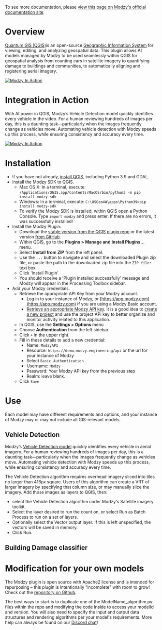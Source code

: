 To see more documentation, please [view this page on Modzy's official documentation site](https://docs.modzy.com/docs/qgis).

# Overview

[Quantum GIS (QGIS)](https://qgis.org)is an open-source [Geographic Information System](https://en.wikipedia.org/wiki/Geographic_information_system) for viewing, editing, and analyzing geospatial data. This plugin allows AI models managed by Modzy to be used seamlessly within QGIS for geospatial analysis from counting cars in satellite imagery to quantifying damage to buildings and communities, to automatically aligning and registering aerial imagery. 

[![Modzy In Action](hhttps://files.readme.io/1a9ebd1-Screen_Shot_2021-07-30_at_8.13.07_AM.png)](https://docs.modzy.com/docs/qgis)

# Integration in Action

With AI power in QGIS, Modzy’s Vehicle Detection model quickly identifies every vehicle in the video. For a human reviewing hundreds of images per day, this is a daunting task—particularly when the images frequently change as vehicles move. Automating vehicle detection with Modzy speeds up this process, while ensuring consistency and accuracy every time.

[![Modzy In Action](https://img.youtube.com/vi/0CjHcPwdA0w/0.jpg)](https://www.youtube.com/watch?v=0CjHcPwdA0w)

# Installation 

- If you have not already, [install QGIS](https://qgis.org/en/site/forusers/download.html), including Python 3.9 and GDAL.
- Install the Modzy SDK to QGIS. 
    - Mac OS X: In a terminal, execute: `/Applications/QGIS.app/Contents/MacOS/bin/python3 -m pip install modzy-sdk`
    - Windows: In a terminal, execute: `C:\OSGeo4W\apps\Python39>pip install modzy-sdk`
    - To verify the Modzy SDK is installed, within QGIS open a Python Console. Type `import modzy` and press enter. If there are no errors, it was successfully installed!
- Install the Modzy Plugin:
    - Download the [stable version from the QGIS plugin repo](https://plugins.qgis.org/plugins/Modzy-QGIS-Plugin-main/) or the latest version [from GitHub](https://github.com/modzy/Modzy-QGIS-Plugin/archive/refs/heads/main.zip).
    - Within QGIS, go to the **Plugins > Manage and Install Plugins...** menu. 
    - Select **Install from ZIP** from the left panel.
    - Use the `...` button to navigate and select the downloaded Plugin zip file, or paste the path to the downloaded zip file into the `ZIP file:` text box. 
    - Click 'Install Plugin'
    - You should receive a 'Plugin installed successfully' message and Modzy will appear in the Processing Toolbox sidebar.
- Add your Modzy credentials.
    - Retrieve the appropriate API Key from your Modzy account. 
         - Log in to your instance of Modzy, or [https://app.modzy.com](https://app.modzy.com) if you are using a Modzy Basic account.
         - [Retrieve an appropriate Modzy API key](https://docs.modzy.com/docs/getting-started#key-download-your-api-key). It is a good idea to [create a new project](https://docs.modzy.com/docs/projects-3) and use the project API key to better organize and monitor activity related to this application.
    - In QGIS, use the **Settings > Options** menu
    - Choose **Authentication** from the left sidebar.
    - Click `+` in the upper right. 
    - Fill in these details to add a new credential: 
        - Name: `ModzyAPI`
        - Resource: `https://demo.modzy.engineering/api` or the url for your instance of Modzy
        - Select `Basic Authentication`
        - Username: `Modzy`
        - Password: Your Modzy API key from the previous step
        - Realm: leave blank.
    - Click `Save`

# Use
Each model may have different requirements and options, and your instance of Modzy may or may not include all GIS-relevant models. 


## Vehicle Detection
Modzy’s [Vehicle Detection model]() quickly identifies every vehicle in aerial imagery. For a human reviewing hundreds of images per day, this is a daunting task—particularly when the images frequently change as vehicles move. Automating vehicle detection with Modzy speeds up this process, while ensuring consistency and accuracy every time.  

The Vehicle Detection algorithm requires overhead imagery sliced into tiles no larger than 416px square. Users of this algorithm can create a VRT of larger imagery by specifying that column size, or may manually slice the imagery. Add those images as layers to QGIS, then:
- select the Vehicle Detection algorithm under Modzy's Satellite imagery toolkit. 
- Select the layer desired to run the count on, or select Run as Batch Process to run on a set of layers.
- Optionally select the Vector output layer. If this is left unspecified, the vectors will be saved in memory.
- Click Run.


## Building Damage classifier




# Modification for your own models

The Modzy plugin is open source with Apache2 license and is intended for repurposing – this plugin is intentionally "incomplete" with room to grow! Check out the [repository on Github](https://github.com/modzy/Modzy-QGIS-Plugin/). 

The best ways to start is to duplicate one of the ModelName_algorithm.py files within the repo and modifying the code inside to access your modelId and version. You will also need to specify the input and output data structures and rendering algorithms per your model's requirements. More help can always be found on our [Discord chat](https://discord.gg/Q7VrCDeW53)!